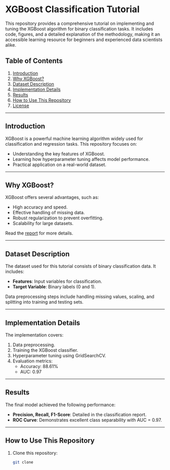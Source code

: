 # **XGBoost Classification Tutorial**

This repository provides a comprehensive tutorial on implementing and tuning the XGBoost algorithm for binary classification tasks. It includes code, figures, and a detailed explanation of the methodology, making it an accessible learning resource for beginners and experienced data scientists alike.

## **Table of Contents**
1. [Introduction](#introduction)
2. [Why XGBoost?](#why-xgboost)
3. [Dataset Description](#dataset-description)
4. [Implementation Details](#implementation-details)
5. [Results](#results)
6. [How to Use This Repository](#how-to-use-this-repository)
7. [License](#license)

---

## **Introduction**
XGBoost is a powerful machine learning algorithm widely used for classification and regression tasks. This repository focuses on:
- Understanding the key features of XGBoost.
- Learning how hyperparameter tuning affects model performance.
- Practical application on a real-world dataset.

---

## **Why XGBoost?**
XGBoost offers several advantages, such as:
- High accuracy and speed.
- Effective handling of missing data.
- Robust regularization to prevent overfitting.
- Scalability for large datasets.

Read the [report](Report.pdf) for more details.

---

## **Dataset Description**
The dataset used for this tutorial consists of binary classification data. It includes:
- **Features**: Input variables for classification.
- **Target Variable**: Binary labels (0 and 1).
  
Data preprocessing steps include handling missing values, scaling, and splitting into training and testing sets.

---

## **Implementation Details**
The implementation covers:
1. Data preprocessing.
2. Training the XGBoost classifier.
3. Hyperparameter tuning using GridSearchCV.
4. Evaluation metrics:
   - Accuracy: 88.61%
   - AUC: 0.97

---

## **Results**
The final model achieved the following performance:
- **Precision, Recall, F1-Score**: Detailed in the classification report.
- **ROC Curve**: Demonstrates excellent class separability with AUC = 0.97.

---

## **How to Use This Repository**
1. Clone this repository:
   ```bash
   git clone 

